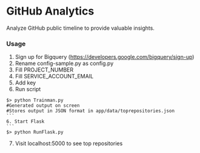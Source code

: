 GitHub Analytics
===============

Analyze GitHub public timeline to provide valuable insights.

### Usage 
1. Sign up for Bigquery (https://developers.google.com/bigquery/sign-up)
2. Rename config-sample.py as config.py
4. Fill PROJECT_NUMBER
5. Fill SERVICE_ACCOUNT_EMAIL
6. Add key
5. Run script
````
$> python Trainman.py
#Generated output on screen
#Stores output in JSON format in app/data/toprepositories.json
```
6. Start Flask
```
$> python RunFlask.py
````
7. Visit localhost:5000 to see top repositories
